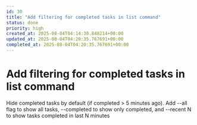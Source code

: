 ```yaml
---
id: 30
title: "Add filtering for completed tasks in list command"
status: done
priority: high
created_at: 2025-08-04T04:14:30.848214+00:00
updated_at: 2025-08-04T04:20:35.767691+00:00
completed_at: 2025-08-04T04:20:35.767691+00:00
---
```


# Add filtering for completed tasks in list command

Hide completed tasks by default (if completed > 5 minutes ago). Add --all flag to show all tasks, --completed to show only completed, and --recent N to show tasks completed in last N minutes